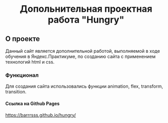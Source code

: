 <h1 align="center">Допольнительная проектная работа "Hungry"</h1>

## О проекте

Данный сайт является дополнительной работой, выполняемой в ходе обучения в Яндекс.Практикуме, по созданию сайта с применением технологий html и css.

### Функционал

Для создания сайта использовались функции animation, flex, transform, transition.

#### Ссылка на Github Pages
https://barrrsss.github.io/hungry/
